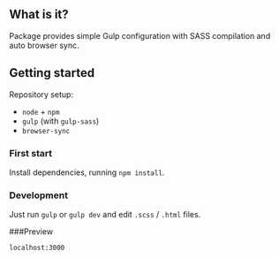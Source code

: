 ## What is it?

Package provides simple Gulp configuration with SASS compilation and auto browser sync.

## Getting started

Repository setup:

* `node` + `npm`
* `gulp` (with `gulp-sass`)
* `browser-sync`

### First start

Install dependencies, running `npm install`.


### Development

Just run `gulp` or `gulp dev` and edit `.scss` / `.html` files.

###Preview

```
localhost:3000
```


